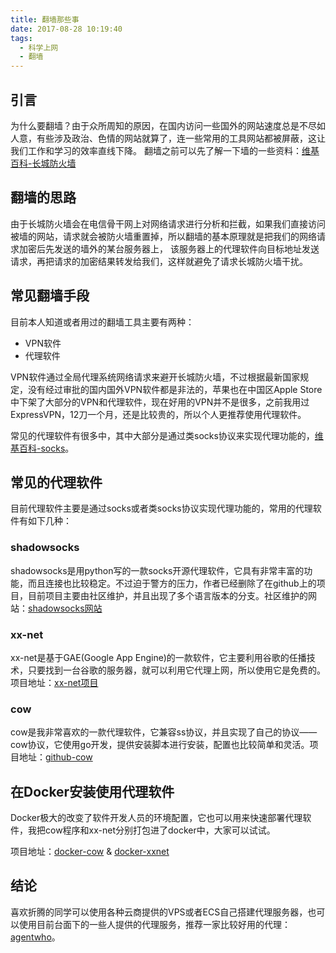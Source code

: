 ```yaml
---
title: 翻墙那些事
date: 2017-08-28 10:19:40
tags: 
  - 科学上网
  - 翻墙
---
```


## 引言

为什么要翻墙？由于众所周知的原因，在国内访问一些国外的网站速度总是不尽如人意，有些涉及政治、色情的网站就算了，连一些常用的工具网站都被屏蔽，这让我们工作和学习的效率直线下降。
翻墙之前可以先了解一下墙的一些资料：[维基百科-长城防火墙](https://zh.wikipedia.org/zh-cn/%E9%98%B2%E7%81%AB%E9%95%BF%E5%9F%8E)

## 翻墙的思路

由于长城防火墙会在电信骨干网上对网络请求进行分析和拦截，如果我们直接访问被墙的网站，请求就会被防火墙重置掉，所以翻墙的基本原理就是把我们的网络请求加密后先发送的墙外的某台服务器上，
该服务器上的代理软件向目标地址发送请求，再把请求的加密结果转发给我们，这样就避免了请求长城防火墙干扰。

## 常见翻墙手段

目前本人知道或者用过的翻墙工具主要有两种：

- VPN软件
- 代理软件

VPN软件通过全局代理系统网络请求来避开长城防火墙，不过根据最新国家规定，没有经过审批的国内国外VPN软件都是非法的，苹果也在中国区Apple Store中下架了大部分的VPN和代理软件，现在好用的VPN并不是很多，之前我用过ExpressVPN，12刀一个月，还是比较贵的，所以个人更推荐使用代理软件。

常见的代理软件有很多中，其中大部分是通过类socks协议来实现代理功能的，[维基百科-socks](https://zh.wikipedia.org/wiki/SOCKS)。

## 常见的代理软件

目前代理软件主要是通过socks或者类socks协议实现代理功能的，常用的代理软件有如下几种：

### shadowsocks

shadowsocks是用python写的一款socks开源代理软件，它具有非常丰富的功能，而且连接也比较稳定。不过迫于警方的压力，作者已经删除了在github上的项目，目前项目主要由社区维护，并且出现了多个语言版本的分支。社区维护的网站：[shadowsocks网站](https://shadowsocks.org/en/index.html)

### xx-net

xx-net是基于GAE(Google App Engine)的一款软件，它主要利用谷歌的任播技术，只要找到一台谷歌的服务器，就可以利用它代理上网，所以使用它是免费的。项目地址：[xx-net项目](https://github.com/XX-net/XX-Net)

### cow

cow是我非常喜欢的一款代理软件，它兼容ss协议，并且实现了自己的协议——cow协议，它使用go开发，提供安装脚本进行安装，配置也比较简单和灵活。项目地址：[github-cow](https://github.com/cyfdecyf/cow)

## 在Docker安装使用代理软件

Docker极大的改变了软件开发人员的环境配置，它也可以用来快速部署代理软件，我把cow程序和xx-net分别打包进了docker中，大家可以试试。

项目地址：[docker-cow](https://github.com/willmao/docker-cow) & [docker-xxnet](https://github.com/willmao/docker-xxnet)

## 结论

喜欢折腾的同学可以使用各种云商提供的VPS或者ECS自己搭建代理服务器，也可以使用目前台面下的一些人提供的代理服务，推荐一家比较好用的代理：[agentwho](agentho.rocks)。
